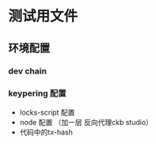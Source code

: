 # 测试用文件

## 环境配置

### dev chain 



### keypering 配置

- locks-script 配置
- node 配置 （加一层 反向代理ckb studio）
- 代码中的tx-hash